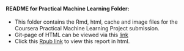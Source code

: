 #### README for Practical Machine Learning Folder:  

- This folder contains the Rmd, html, cache and image files for the Coursera Practical Machine Learning Project submission.  
- Git-page of HTML can be viewed via this <a href="http://hengrumay.github.io/DS_coursera/PracticalMachineLearning/proj_PredictweightliftMode.html" target="_blank">link</a>
- Click this <a href = "http://rpubs.com/hengrumay/coursera_pml_proj" target="_blank"> Rpub link</a> to view this report in html. 
